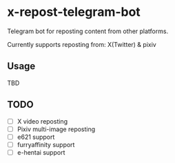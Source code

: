 # x-repost-telegram-bot

Telegram bot for reposting content from other platforms.

Currently supports reposting from: X(Twitter) & pixiv

## Usage

TBD

## TODO

- [ ] X video reposting
- [ ] Pixiv multi-image reposting
- [ ] e621 support
- [ ] furryaffinity support
- [ ] e-hentai support